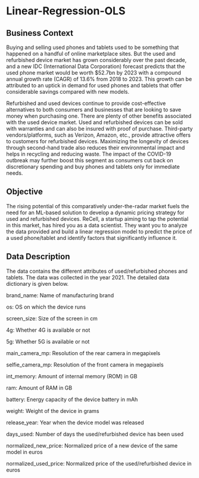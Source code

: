 # Linear-Regression-OLS

## Business Context
Buying and selling used phones and tablets used to be something that happened on a handful of online marketplace sites. But the used and refurbished device market has grown considerably over the past decade, and a new IDC (International Data Corporation) forecast predicts that the used phone market would be worth $52.7bn by 2023 with a compound annual growth rate (CAGR) of 13.6% from 2018 to 2023. This growth can be attributed to an uptick in demand for used phones and tablets that offer considerable savings compared with new models.

Refurbished and used devices continue to provide cost-effective alternatives to both consumers and businesses that are looking to save money when purchasing one. There are plenty of other benefits associated with the used device market. Used and refurbished devices can be sold with warranties and can also be insured with proof of purchase. Third-party vendors/platforms, such as Verizon, Amazon, etc., provide attractive offers to customers for refurbished devices. Maximizing the longevity of devices through second-hand trade also reduces their environmental impact and helps in recycling and reducing waste. The impact of the COVID-19 outbreak may further boost this segment as consumers cut back on discretionary spending and buy phones and tablets only for immediate needs.

## Objective
The rising potential of this comparatively under-the-radar market fuels the need for an ML-based solution to develop a dynamic pricing strategy for used and refurbished devices. ReCell, a startup aiming to tap the potential in this market, has hired you as a data scientist. They want you to analyze the data provided and build a linear regression model to predict the price of a used phone/tablet and identify factors that significantly influence it.

## Data Description
The data contains the different attributes of used/refurbished phones and tablets. The data was collected in the year 2021. The detailed data dictionary is given below.

brand_name: Name of manufacturing brand

os: OS on which the device runs

screen_size: Size of the screen in cm

4g: Whether 4G is available or not

5g: Whether 5G is available or not

main_camera_mp: Resolution of the rear camera in megapixels

selfie_camera_mp: Resolution of the front camera in megapixels

int_memory: Amount of internal memory (ROM) in GB

ram: Amount of RAM in GB

battery: Energy capacity of the device battery in mAh

weight: Weight of the device in grams

release_year: Year when the device model was released

days_used: Number of days the used/refurbished device has been used

normalized_new_price: Normalized price of a new device of the same model in euros

normalized_used_price: Normalized price of the used/refurbished device in euros
